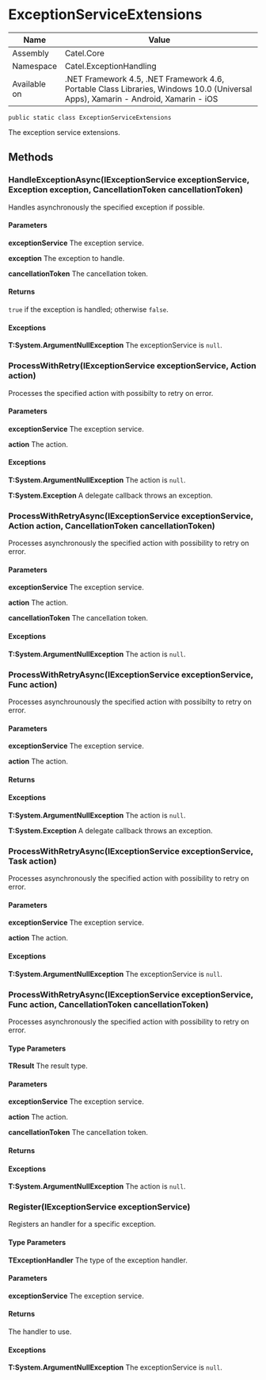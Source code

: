 

# ExceptionServiceExtensions

Name|Value
---|---
Assembly|Catel.Core
Namespace|Catel.ExceptionHandling
Available on|.NET Framework 4.5, .NET Framework 4.6, Portable Class Libraries, Windows 10.0 (Universal Apps), Xamarin - Android, Xamarin - iOS

```
public static class ExceptionServiceExtensions
```

The exception service extensions.



## Methods

### HandleExceptionAsync(IExceptionService exceptionService, Exception exception, CancellationToken cancellationToken)

Handles asynchronously the specified exception if possible.

#### Parameters

**exceptionService**
The exception service.

**exception**
The exception to handle.

**cancellationToken**
The cancellation token.

#### Returns

```true``` if the exception is handled; otherwise ```false```.

#### Exceptions

**T:System.ArgumentNullException**
The exceptionService is ```null```.



### ProcessWithRetry(IExceptionService exceptionService, Action action)

Processes the specified action with possibilty to retry on error.

#### Parameters

**exceptionService**
The exception service.

**action**
The action.

#### Exceptions

**T:System.ArgumentNullException**
The action is ```null```.

**T:System.Exception**
A delegate callback throws an exception.



### ProcessWithRetryAsync(IExceptionService exceptionService, Action action, CancellationToken cancellationToken)

Processes asynchronously the specified action with possibility to retry on error.

#### Parameters

**exceptionService**
The exception service.

**action**
The action.

**cancellationToken**
The cancellation token.

#### Exceptions

**T:System.ArgumentNullException**
The action is ```null```.



### ProcessWithRetryAsync(IExceptionService exceptionService, Func<Task> action)

Processes asynchrounously the specified action with possibilty to retry on error.

#### Parameters

**exceptionService**
The exception service.

**action**
The action.

#### Returns

#### Exceptions

**T:System.ArgumentNullException**
The action is ```null```.

**T:System.Exception**
A delegate callback throws an exception.



### ProcessWithRetryAsync(IExceptionService exceptionService, Task action)

Processes asynchronously the specified action with possibility to retry on error.

#### Parameters

**exceptionService**
The exception service.

**action**
The action.

#### Exceptions

**T:System.ArgumentNullException**
The exceptionService is ```null```.



### ProcessWithRetryAsync<TResult>(IExceptionService exceptionService, Func<TResult> action, CancellationToken cancellationToken)

Processes asynchronously the specified action with possibility to retry on error.

#### Type Parameters

**TResult**
The result type.

#### Parameters

**exceptionService**
The exception service.

**action**
The action.

**cancellationToken**
The cancellation token.

#### Returns

#### Exceptions

**T:System.ArgumentNullException**
The action is ```null```.



### Register<TExceptionHandler>(IExceptionService exceptionService)

Registers an handler for a specific exception.

#### Type Parameters

**TExceptionHandler**
The type of the exception handler.

#### Parameters

**exceptionService**
The exception service.

#### Returns

The handler to use.

#### Exceptions

**T:System.ArgumentNullException**
The exceptionService is ```null```.



